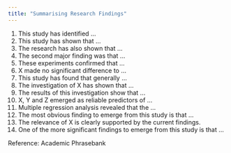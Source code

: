 ```yaml
---
title: "Summarising Research Findings"
---
```


1. This study has identified …
1. This study has shown that ...
1. The research has also shown that ...
1. The second major finding was that ...
1. These experiments confirmed that …
1. X made no significant difference to …
1. This study has found that generally ...
1. The investigation of X has shown that ...
1. The results of this investigation show that ...
1. X, Y and Z emerged as reliable predictors of ...
1. Multiple regression analysis revealed that the ...
1. The most obvious finding to emerge from this study is that ...
1. The relevance of X is clearly supported by the current findings.
1. One of the more significant findings to emerge from this study is that ... 

Reference: Academic Phrasebank
